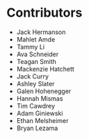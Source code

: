 # Contributors

- Jack Hermanson
- Mahlet Amde
- Tammy Li
- Ava Schneider
- Teagan Smith
- Mackenzie Hatchett
- Jack Curry
- Ashley Slater
- Galen Hohenegger
- Hannah Mismas
- Tim Cawdrey
- Adam Giniewski
- Ethan Melsheimer
- Bryan Lezama